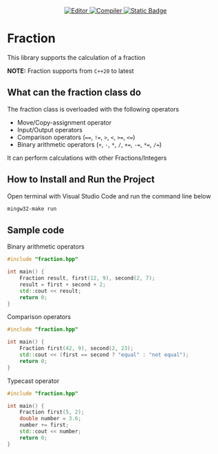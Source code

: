 <p align="center">
  <a href="https://code.visualstudio.com/">
    <img alt="Editor" src="https://img.shields.io/badge/Editor-VSCode-007acc">
  </a>
  <a href="https://www.msys2.org/">
    <img alt="Compiler" src="https://img.shields.io/badge/Compiler-Mingw64_of_MSYS2-7F00FF">
  </a>
  <a href="https://en.cppreference.com/w/cpp/20">
    <img alt="Static Badge" src="https://img.shields.io/badge/C%2B%2B-20-00599c">
  </a>
</p>

# Fraction
This library supports the calculation of a fraction

**NOTE:** Fraction supports from `C++20` to latest

## What can the fraction class do
The fraction class is overloaded with the following operators
- Move/Copy-assignment operator
- Input/Output operators
- Comparison operators (`==`, `!=`, `>`, `<`, `>=`, `<=`)
- Binary arithmetic operators (`+`, `-`, `*`, `/`, `+=`, `-=`, `*=`, `/=`)

It can perform calculations with other Fractions/Integers

## How to Install and Run the Project
Open terminal with Visual Studio Code and run the command line below
```cmd
mingw32-make run
```

## Sample code
Binary arithmetic operators
```cpp
#include "fraction.hpp"

int main() {
    Fraction result, first(12, 9), second(2, 7);
    result = first + second + 2;
    std::cout << result;
    return 0;
}
```

Comparison operators
```cpp
#include "fraction.hpp"

int main() {
    Fraction first(42, 9), second(2, 23);
    std::cout << (first == second ? "equal" : "not equal");
    return 0;
}
```

Typecast operator
```cpp
#include "fraction.hpp"

int main() {
    Fraction first(5, 2);
    double number = 3.6;
    number += first;
    std::cout << number;
    return 0;
}
```